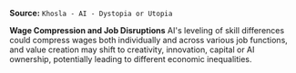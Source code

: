 **Source:** `Khosla - AI - Dystopia or Utopia`

**Wage Compression and Job Disruptions**
AI's leveling of skill differences could compress wages both individually and across various job functions, and value creation may shift to creativity, innovation, capital or AI ownership, potentially leading to different economic inequalities.
